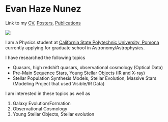 # Evan Haze Nunez

Link to my [CV](CV.md), [Posters](posters.md), [Publications](publications.md)

<img src="https://evanhazey.github.io/evanhazenunez/Graphics/selfie.jpeg">

I am a Physics student at [California State Polytechnic University, Pomona](https://www.cpp.edu/~sci/physics-astronomy/) currently applying for graduate school in Astronomy/Astrophysics.

I have researched the following topics
- Quasars, high redshift quasars, observational cosmology (Optical Data)
- Pre-Main Sequence Stars, Young Stellar Objects (IR and X-ray)
- Stellar Population Synthesis Models, Stellar Evolution, Massive Stars (Modeling Project that used Visible/IR Data)

I am interested in these topics as well as 
1. Galaxy Evolution/Formation
2. Observational Cosmology
3. Young Stellar Objects, Stellar evolution
